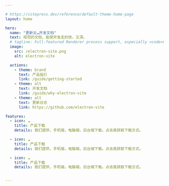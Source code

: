 ```yaml
---

# https://vitepress.dev/reference/default-theme-home-page
layout: home

hero:
  name: "更新云☁️开发文档"
  text: 规范的文档，能使开发走的快，又深。
  # tagline: Full-featured Renderer process support, especially <code>C/C++</code> addons.
  image:
    src: /electron-vite.png
    alt: electron-vite

  actions:
    - theme: brand
      text: 产品指引
      link: /guide/getting-started
    - theme: alt
      text: 开发文档
      link: /guide/why-electron-vite
    - theme: alt
      text: 更新日志
      link: https://github.com/electron-vite

features:
  - icon: ☁️
    title: 产品下载
    details: 我们提供，手机端，电脑端，后台端下载。点击我获取下载方式。

  - icon: ☁️
    title: 产品下载
    details: 我们提供，手机端，电脑端，后台端下载。点击我获取下载方式。

  - icon: ☁️
    title: 产品下载
    details: 我们提供，手机端，电脑端，后台端下载。点击我获取下载方式。


---
```

